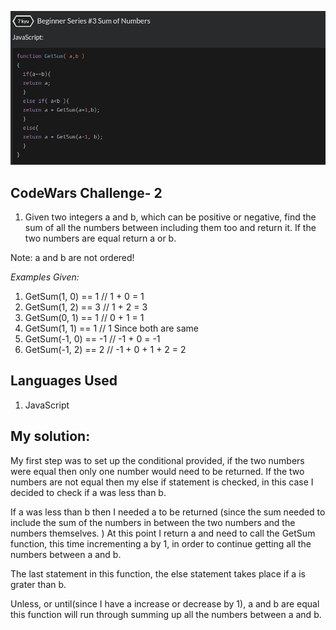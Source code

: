 ![.:The Sum of Any Two Integers:.](sumofNums.png)


## CodeWars Challenge- 2
1. Given two integers a and b, which can be positive or negative, find the sum of all the numbers between including them too and return it. If the two numbers are equal return a or b.

Note: a and b are not ordered!

*Examples Given:*
1. GetSum(1, 0) == 1   // 1 + 0 = 1
2. GetSum(1, 2) == 3   // 1 + 2 = 3
3. GetSum(0, 1) == 1   // 0 + 1 = 1
4. GetSum(1, 1) == 1   // 1 Since both are same
5. GetSum(-1, 0) == -1 // -1 + 0 = -1
6. GetSum(-1, 2) == 2  // -1 + 0 + 1 + 2 = 2


## Languages Used

1. JavaScript

## My solution:

My first step was to set up the conditional provided, if the two numbers were equal then only one number would need to be returned. If the two numbers are not equal then my else if statement is checked, in this case I decided to check if a was less than b.

If a was less than b then I needed a to be returned (since the sum needed to include the sum of the numbers in between the two numbers and the numbers themselves. ) At this point I return a and need to call the GetSum function, this time incrementing a by 1, in order to continue getting all the numbers between a and b.

The last statement in this function, the else statement takes place if a is grater than b.

Unless, or until(since I have a increase or decrease by 1), a and b are equal this function will run through summing up all the numbers between a and b.

